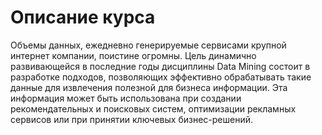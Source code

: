Описание курса
========

Объемы данных, ежедневно генерируемые сервисами крупной интернет компании, поистине огромны. Цель динамично развивающейся в последние годы дисциплины Data Mining состоит в разработке подходов, позволяющих эффективно обрабатывать такие данные для извлечения полезной для бизнеса информации. Эта информация может быть использована при создании рекомендательных и поисковых систем, оптимизации рекламных сервисов или при принятии ключевых бизнес-решений.
